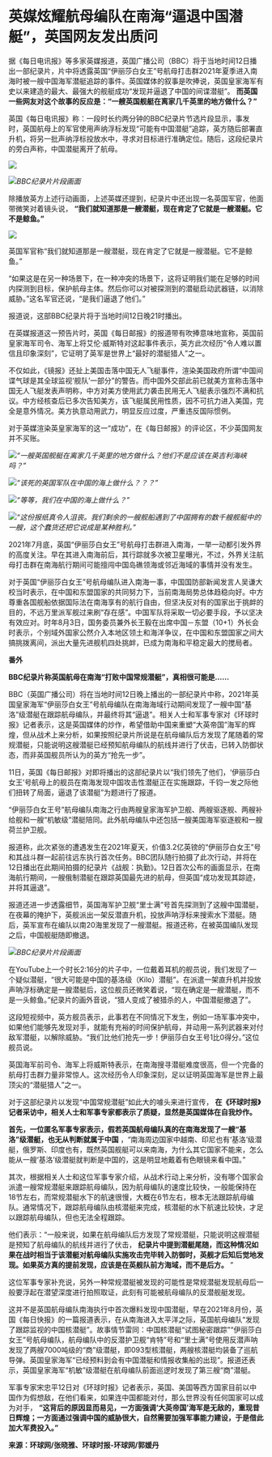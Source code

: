 # 英媒炫耀航母编队在南海“逼退中国潜艇”，英国网友发出质问

据《每日电讯报》等多家英媒报道，英国广播公司（BBC）将于当地时间12日播出一部纪录片，片中将透露英国“伊丽莎白女王”号航母打击群2021年夏季进入南海时被一艘中国海军潜艇追踪的事件。英国媒体的叙事是吹捧说，英国皇家海军有史以来建造的最大、最强大的舰艇成功“发现并逼退了中国的间谍潜艇”。
**而英国一些网友对这个故事的反应是：“一艘英国舰艇在离家几千英里的地方做什么？”**

英国《每日电讯报》称：一段时长约两分钟的BBC纪录片节选片段显示，事发时，英国航母上的军官使用声纳浮标发现“可能有中国潜艇”追踪，英方随后部署直升机，将另一批声纳浮标投放水中，寻求对目标进行准确定位。随后，这段纪录片的旁白声称，中国潜艇离开了航母。

![](https://inews.gtimg.com/newsapp_bt/0/15660497473/1000)

![](https://inews.gtimg.com/newsapp_bt/0/15660497452/1000)_BBC纪录片片段画面_

除播放英方上述行动画面，上述英媒还提到，纪录片中还出现一名英国军官，他面带微笑对着镜头说，
**“我们就知道那是一艘潜艇，现在肯定了它就是一艘潜艇。它不是鲸鱼。”**

![](https://inews.gtimg.com/newsapp_bt/0/15660497459/1000)

英国军官称“我们就知道那是一艘潜艇，现在肯定了它就是一艘潜艇。它不是鲸鱼。”

“如果这是在另一种场景下，在一种冲突的场景下，这将证明我们能在足够的时间内探测到目标，保护航母主体。然后你可以对被探测到的潜艇启动武器链，以消除威胁。”这名军官还说，“是我们逼退了他们。”

报道说，这部BBC纪录片将于当地时间12日晚21时播出。

在英媒报道这一预告片时，英国《每日邮报》的报道带有吹捧意味地宣称，英国前皇家海军司令、海军上将艾伦·威斯特对这起事件表示，英方此次经历“令人难以置信且印象深刻”，它证明了英军是世界上“最好的潜艇猎人”之一。

不仅如此，《镜报》还扯上美国击落中国无人飞艇事件，渲染美国政府所谓“中国间谍气球是其全球监视‘舰队’一部分”的警告。而中国外交部此前已就美方宣称击落中国无人飞艇发表声明称，中方对美方使用武力袭击民用无人飞艇表示强烈不满和抗议。中方经核查后已多次告知美方，该飞艇属民用性质，因不可抗力进入美国，完全是意外情况。美方执意动用武力，明显反应过度，严重违反国际惯例。

对于英媒渲染英皇家海军的这一“成功”，在《每日邮报》的评论区，不少英国网友并不买账。

![](https://inews.gtimg.com/newsapp_bt/0/15660497453/1000)_“一艘英国舰艇在离家几千英里的地方做什么？他们不是应该在英吉利海峡吗？”_

![](https://inews.gtimg.com/newsapp_bt/0/15660497455/1000)_“该死的英国军队在中国的海上做什么？？？”_

![](https://inews.gtimg.com/newsapp_bt/0/15660497449/1000)_“等等，我们在中国的海上做什么？”_

![](https://inews.gtimg.com/newsapp_bt/0/15660497454/1000)_“这份报纸真令人沮丧。我们剩余的一艘舰船遇到了中国拥有的数千艘舰艇中的一艘，这个蠢货还把它说成是某种胜利。”_

2021年7月底，英国“伊丽莎白女王”号航母打击群进入南海，一举一动都引发外界的高度关注。早在其进入南海前后，其行踪就多次被卫星曝光，不过，外界关注航母打击群在南海航行期间可能擅闯中国岛礁领海或邻近海域的事情并没有发生。

对于英国“伊丽莎白女王”号航母编队进入南海一事，中国国防部新闻发言人吴谦大校当时表示，在中国和东盟国家的共同努力下，当前南海局势总体趋稳向好。中方尊重各国舰船依据国际法在南海享有的航行自由，但坚决反对有的国家出于挑衅的目的，不远万里派军舰过来刷“存在感”。中国军队将采取一切必要手段，予以坚决有效应对。时年8月3日，国务委员兼外长王毅在出席中国－东盟（10+1）外长会时表示，个别域外国家公然介入本地区领土和海洋争议，在中国和东盟国家之间大搞挑拨离间，派出大量先进舰机四处挑衅，已成为南海和平稳定最大的搅局者。

**番外**

**BBC纪录片称英国航母在南海“打败中国常规潜艇”，真相很可能是……**

BBC（英国广播公司）将在当地时间12日晚上播出的一部纪录片中称，2021年英国皇家海军“伊丽莎白女王”号航母编队在南海海域行动期间发现了一艘中国“基洛”级潜艇在跟踪航母编队，并最终将其“逼退”。相关人士和军事专家对《环球时报》记者表示，这是英国媒体的炒作，希望借助中国来重塑“大英帝国”海军的辉煌，但从战术上来分析，如果按照纪录片所说是在航母编队后方发现了尾随着的常规潜艇，只能说明这艘潜艇已经预知航母编队的航线并进行了伏击，已转入防御状态，而非英国舰员所认为的英方“抢先一步”。

11日，英国《每日邮报》对即将播出的这部纪录片以“我们领先了他们，‘伊丽莎白女王’号航母上的舰员在南海发现中国攻击性潜艇正在实施跟踪，千钧一发之际他们扭转了局面，逼退了该潜艇”为题进行了报道。

“伊丽莎白女王号”航母编队南海之行由两艘皇家海军护卫舰、两艘驱逐舰、两艘补给舰和一艘“机敏级”潜艇陪同。此外航母编队中还包括一艘美国海军驱逐舰和一艘荷兰护卫舰。

报道称，此次紧张的遭遇发生在2021年夏天，价值3.2亿英镑的“伊丽莎白女王”号和其战斗群一起前往远东执行首次任务。BBC团队随行拍摄了此次行动，并将在12日播出在此期间拍摄的纪录片《战舰：执勤》。12日首次公布的画面显示，在南海航行期间，一艘俄制潜艇在跟踪英国最先进的航母，但英国“成功发现其踪迹，并将其逼退”。

报道还进一步透露细节，英国海军护卫舰“里士满”号首先探测到了这艘中国潜艇，在夜幕的掩护下，英舰派出一架反潜直升机，投放声呐浮标来搜索水下潜艇。随后，英军宣布在编队以南20海里发现了一艘潜艇。报道还称，在被英国编队发现之后，中国舰艇随即撤退。

![](https://inews.gtimg.com/newsapp_bt/0/15660497464/1000)_BBC纪录片片段画面_

在YouTube上一个时长2:16分的片子中，一位戴着耳机的舰员说，我们发现了一个疑似潜艇，“很大可能是中国的基洛级（Kilo）潜艇”。在派遣一架直升机并投放声呐浮标确定是一艘潜艇后，这位舰员还微笑着说，“现在确定是一艘潜艇，而不是一头鲸鱼。”纪录片的画外音说，“猎人变成了被猎杀的人，中国潜艇撤退了”。

这段短视频中，英方舰员表示，此事若在不同情况下发生，例如一场军事冲突中，如果他们能够先发现对手，就能有充裕的时间保护航母，并动用一系列武器来对付敌军潜艇，以解除威胁。“我们比他们抢先一步！伊丽莎白女王号1比0得分。”这位舰员说。

英国海军前司令、海军上将威斯特表示，在南海搜寻潜艇难度很高，但一个完备的航母打击群力量非常惊人。这次经历令人印象深刻，足以证明英国海军是世界上最顶尖的“潜艇猎人”之一。

对于这部纪录片以发现“中国常规潜艇”如此大的噱头来进行宣传， **在《环球时报》记者采访中，相关人士和军事专家都表示了质疑，显然是英国媒体在自我炒作。**

**首先，一位匿名军事专家表示，假若英国航母编队真的在南海发现了一艘“基洛”级潜艇，也无从判断就属于中国**
，“南海周边国家中越南、印尼也有‘基洛’级潜艇，俄罗斯、印度也有，既然英国舰艇可以来南海，为什么其它国家不能来，怎么能从一艘‘基洛’级潜艇就判断是中国的，这是明显地戴着有色眼镜来看中国。”

其次，根据相关人士和这位军事专家介绍，从战术行动上来分析，没有哪个国家会派遣一艘常规潜艇来跟踪航母编队，因为航母编队的速度比较快，一般能保持在18节左右，而常规潜艇水下的航速很慢，大概在6节左右，根本无法跟踪航母编队。通常情况下，跟踪航母编队由核潜艇来完成，核潜艇的水下航速比较快，才足以跟踪航母编队，但也无法全程跟踪。

他们表示：“一般来说，如果在航母编队后方发现了常规潜艇，只能说明这艘潜艇是预知了航母编队的航线并进行了伏击，
**纪录片中提到潜艇尾随，而这种情况如果在战时相当于该潜艇对航母编队实施攻击完毕转入防御时，英舰才后知后觉地发现。如果英方真的提前发现，应该是在英舰队前方海域，而不是后方。**
”

这位军事专家补充说，另外一种常规潜艇被发现的可能性是常规潜艇发现航母后一般要浮起在潜望深度进行拍照取证，此刻有可能被航母编队的反潜舰艇发现。

这并不是英国航母编队南海执行中首次爆料发现中国潜艇，早在2021年8月份，英国《每日快报》的一篇报道表示，在从南海进入太平洋之际，英国航母编队“发现了跟踪监视的中国核潜艇”。故事情节雷同：中国核潜艇“试图秘密跟踪”“伊丽莎白女王”号航母编队，航母编队中的反潜护卫舰“肯特”号和“里士满”号使用反潜声呐发现了两艘7000吨级的“商”级潜艇，即093型核潜艇，两艘核潜艇均装备了巡航导弹。英国皇家海军“已经预料到会有中国潜艇和情报收集船的出现”。报道还表示，英国皇家海军“机敏”级潜艇在航母编队前面巡逻时发现了第三艘“商”潜艇。

军事专家宋忠平12日对《环球时报》记者表示，英国、美国等西方国家目前以中国作为假想敌，在他们看来，如果连中国都能对付，那么世界没有任何国家可以成为对手，
**“这背后的原因显而易见，一方面强调‘大英帝国’海军是无敌的，重现昔日辉煌；一方面通过强调中国的威胁很大，自然需要加强军事能力建设，于是借此加大军费投入。”**

**来源：环球网/张晓雅、环球时报-环球网/郭媛丹**

